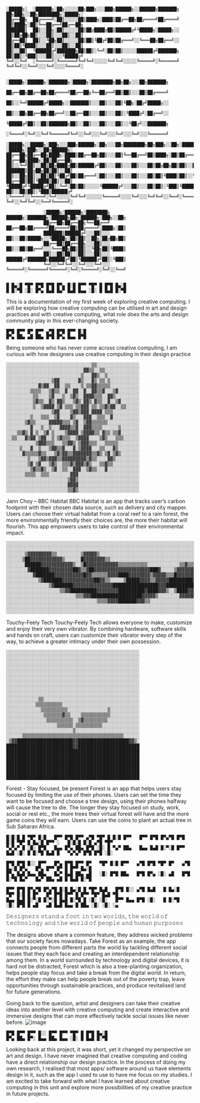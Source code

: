     ░█████╗░  ░██████╗░██╗░░░░░██╗███╗░░░███╗██████╗░░██████╗███████╗  ██╗███╗░░██╗████████╗░█████╗░
    ██╔══██╗  ██╔════╝░██║░░░░░██║████╗░████║██╔══██╗██╔════╝██╔════╝  ██║████╗░██║╚══██╔══╝██╔══██╗
    ███████║  ██║░░██╗░██║░░░░░██║██╔████╔██║██████╔╝╚█████╗░█████╗░░  ██║██╔██╗██║░░░██║░░░██║░░██║
    ██╔══██║  ██║░░╚██╗██║░░░░░██║██║╚██╔╝██║██╔═══╝░░╚═══██╗██╔══╝░░  ██║██║╚████║░░░██║░░░██║░░██║
    ██║░░██║  ╚██████╔╝███████╗██║██║░╚═╝░██║██║░░░░░██████╔╝███████╗  ██║██║░╚███║░░░██║░░░╚█████╔╝
    ╚═╝░░╚═╝  ░╚═════╝░╚══════╝╚═╝╚═╝░░░░░╚═╝╚═╝░░░░░╚═════╝░╚══════╝  ╚═╝╚═╝░░╚══╝░░░╚═╝░░░░╚════╝░

                     ░█████╗░██████╗░███████╗░█████╗░████████╗██╗██╗░░░██╗███████╗
                     ██╔══██╗██╔══██╗██╔════╝██╔══██╗╚══██╔══╝██║██║░░░██║██╔════╝
                     ██║░░╚═╝██████╔╝█████╗░░███████║░░░██║░░░██║╚██╗░██╔╝█████╗░░
                     ██║░░██╗██╔══██╗██╔══╝░░██╔══██║░░░██║░░░██║░╚████╔╝░██╔══╝░░
                     ╚█████╔╝██║░░██║███████╗██║░░██║░░░██║░░░██║░░╚██╔╝░░███████╗
                     ░╚════╝░╚═╝░░╚═╝╚══════╝╚═╝░░╚═╝░░░╚═╝░░░╚═╝░░░╚═╝░░░╚══════╝

    ░█████╗░░█████╗░███╗░░░███╗██████╗░██╗░░░██╗████████╗██╗███╗░░██╗░██████╗░  ░█████╗░███╗░░██╗██████╗░
    ██╔══██╗██╔══██╗████╗░████║██╔══██╗██║░░░██║╚══██╔══╝██║████╗░██║██╔════╝░  ██╔══██╗████╗░██║██╔══██╗
    ██║░░╚═╝██║░░██║██╔████╔██║██████╔╝██║░░░██║░░░██║░░░██║██╔██╗██║██║░░██╗░  ███████║██╔██╗██║██║░░██║
    ██║░░██╗██║░░██║██║╚██╔╝██║██╔═══╝░██║░░░██║░░░██║░░░██║██║╚████║██║░░╚██╗  ██╔══██║██║╚████║██║░░██║
    ╚█████╔╝╚█████╔╝██║░╚═╝░██║██║░░░░░╚██████╔╝░░░██║░░░██║██║░╚███║╚██████╔╝  ██║░░██║██║░╚███║██████╔╝
    ░╚════╝░░╚════╝░╚═╝░░░░░╚═╝╚═╝░░░░░░╚═════╝░░░░╚═╝░░░╚═╝╚═╝░░╚══╝░╚═════╝░  ╚═╝░░╚═╝╚═╝░░╚══╝╚═════╝░

                  ░█████╗░██████╗░████████╗    ██████╗░███████╗░██████╗██╗░██████╗░███╗░░██╗
                  ██╔══██╗██╔══██╗╚══██╔══╝    ██╔══██╗██╔════╝██╔════╝██║██╔════╝░████╗░██║
                  ███████║██████╔╝░░░██║░░░    ██║░░██║█████╗░░╚█████╗░██║██║░░██╗░██╔██╗██║
                  ██╔══██║██╔══██╗░░░██║░░░    ██║░░██║██╔══╝░░░╚═══██╗██║██║░░╚██╗██║╚████║
                  ██║░░██║██║░░██║░░░██║░░░    ██████╔╝███████╗██████╔╝██║╚██████╔╝██║░╚███║
                  ╚═╝░░╚═╝╚═╝░░╚═╝░░░╚═╝░░░    ╚═════╝░╚══════╝╚═════╝░╚═╝░╚═════╝░╚═╝░░╚══╝
                  
 
    █ █▄░█ ▀█▀ █▀█ █▀█ █▀▄ █░█ █▀▀ ▀█▀ █ █▀█ █▄░█
    █ █░▀█ ░█░ █▀▄ █▄█ █▄▀ █▄█ █▄▄ ░█░ █ █▄█ █░▀█                 

   This is a documentation of my first week of exploring creative computing. I will be exploring how creative computing can be utilised in art and design practices     and with creative computing, what role does the arts and design community play in this ever-changing society. 


    █▀█ █▀▀ █▀ █▀▀ ▄▀█ █▀█ █▀▀ █░█
    █▀▄ ██▄ ▄█ ██▄ █▀█ █▀▄ █▄▄ █▀█
    
   Being someone who has never come across creative computing, I am curious with how designers use creative computing in their design practice
    
    ░░░░░░░░░░░░░░░░░░░░░░░░░░░░░░░░▒▒░░░░░░░░░░░░░░░░
    ░░░░░░░░░░░░░░░░░░░░░░░░░░░░░▓▓▒▒░░▒▒░░░░░░░░░░░░░
    ░░░░░░░░░░░░░░░░░░░░░░░░░░░░▒░░░▓▓▒░░▒░░░░░░░░░░░░
    ░░░░░░░░░░░░░░░░░▒▓▓░░░░░░░▓▒░░░▓▒░▒▒░▒░░░░░░░░░░░
    ░░░░░░░░░░░░▓▒▓▓░░▓▓░░▒▒░░░░▒░▒▒▓▓▒▒▒▒▒░░░░░░░░░░░
    ░░░░░░░░░▒▒▒▒░░░▒▓▒▒░░▓░░▓▓░░▓░░▓▓▒▒▓░░░▒▓░░░░░░░░
    ░░░░░░░░░░▒▒░░░░▒▓░░░▒░░▒▓▒░░▓▓▓▓▒▒▒░░▓▓▒░░░░░░░░░
    ░░░░░░░░░░▒▓▒▒░░▓▒░▓▓▒░░░▒▓▒░▓▓▒░▓▒▒░░▓░░▒▓░░░░░░░
    ░░░░░░░░░░▒░░▒▓▓▓▓░▒▓░▒▒▒░▒▒▓▓▓░▒▒░▒▒▓▒▓▓░░▒▒░░░░░
    ░░░░░░░░░░░░░░░░░▒▓▓░░░░▒▓▓▒▓▓▓░▓▓▓▓░▒▒▒░░░░░░░░░░
    ░░░░░░░░░▒░░░▒▒▒░░▒▓░░░░▓▒░░░▓▓▓░░▒▒▒░░▓░░░░░░░░░░
    ░░░░░░░▒▓▒▒░░░░░▓▓▓▓▓▒▒▒░▒▓░░▒▓▓▒▒▒▒▒▒░░░░░░░░░░░░
    ░░░░░░░░░▓░░░▒░░▒░░░▓▓▓▓▒▒▓░░▓▓▓▒▒▒▒░░░░░░▒░░░░░░░
    ░░░░▒▒▓▒░▓░▒░░▒▓░▒░░░░▒▓▓▓▓░▒▓▓▓▓▒▒░▓▒▒░▒▒▓░░░░░░░
    ░░▒▒░░░▓▒▓▓░▒▓▓░░▒░▒▓▒▒▒░░▒▓▓▓▓░░░░▒▓▒░░░▒▒▒░░░░░░
    ░░░░░░░░░░░▒▓▓▓▒▒▒░░░▒▒▓▓▒░▒▓▓▓▒▒▒░░░▒▒▒▒▒░░░░░░░░
    ░░░░░▒░░░▓░░▒░░░▒▓▓▒▒▓░░░▓░▒▓▓▓▓░░░▒▒░░░▓▒░░░░░░░░
    ░░░░░░▓▒▒▒▒▒▓▒▒░░░▒▓▒▓▓▒▒▓▓▓▓▓▓▓▒▒▓▒░▒▓░▒▓▒░░░░░░░
    ░░░░░░░░▒░░░▒▓▓▒▓▓▓▒▒▓▓▓▓▓▓▓▓▓▒▓▒▒░░░░▓▓▒░░░░░░░░░
    ░░░░░░░░▒▓░▒▓░░░▒▓▒░░▒▒▒▓▒▓▓▓▒▓▒░░░▒▒▓▒▒░░░░░░░░░░
    ░░░░░░░░░▒▓▒▒▓▒░░▒▓░░▒▒░░▓▓▓░░▒▓▒▒░░░▓░░░░░░░░░░░░
    ░░░░░░░▒▒▒▒░░▒▒▒░░░░░░░░▓▓▓░░░░░░░░░░░░░░░░░░░░░░░
    ░░░░░░░░░░░░░░░░░░░░░░░▒▓▓▒░░░░░░░░░░░░░░░░░░░░░░░
    ░░░░░░░░░░░░░░░░░░░░░░░▓▓▓▓░░░░░░░░░░░░░░░░░░░░░░░
    ░░░░░░░░░░░░░░░░░░░░░░░▒▒▓▒░░░░░░░░░░░░░░░░░░░░░░░
 
   Jann Choy – BBC Habitat
   BBC Habitat is an app that tracks user’s carbon footprint with their chosen data source, such as delivery and city mapper. Users can choose their virtual habitat from a coral reef to a rain forest, the more environmentally friendly their choices are, the more their habitat will flourish.  This app empowers users to take control of their environmental impact. 


    ░░░░░░░░░░░░░░░░░░░░░░░░░░░░░░░░░░░░░░░░░░░░░░░░░░░░░░░░░░░░░░░░░░░░░░░░░░░░░░░░░░░░░░░░░░
    ░░░░░░░░░░░░░░░░░░░░░░░░░░░░░░░░░░░░░░░░░░░░░░░░░░░░░░░░░░░░░░░░░░░░░░░░░░░░░░░░░░░░░░░░░░
    ░░░░░░░▒▓▓▓▓▓▓▓▓▓▒▒░░░░░░░░░▒▓▓▓▓▓▒░░░░░░░░░░░░░░░░░░░░░░░░░░░░░░░░░░░░░░░░░░░░░░░░░░░░░░░
    ░░░░░░▒██▓▓▓▓▓▓▓▓▓▓▓▓▒░░░░░░█▓▓▓▓▓▓▓▓▒▒░░░░░░░░░░░░░░░░░░░░░░░░░░░░░░░░░░░░░░░░░░░░░░░░░░░
    ░░░░░░░██████▓▓▓▓▓▓▓▓▓▓▓▓▒░░▒█▓▓▓▓▓▓▓▓▓▓▓▓▒▒▒▒▒▒▒▒▒▒▒░░░░░░░░░░░░▒▒▓▒▒▒▒▒▒░░░░░░░░░░░░░░░░
    ░░░░░░░░▓███████▓▓▓▓▓▓▓▓▓██▓▒▒▓██▓▓▓▓▓▓▓▓▓▓▓▓▓▓▓▓▓▓▓▓▓███▓░░░░░▒▓▓▓▓▓▓▓▓▓▓▓▓▓▓▒░░░░░░░░░░░
    ░░░░░░░░░░▓███████▓▓▓▓▓▓▓▓▓▓▓█▓▓▒▒▒▒▒▒▓▓▓▓████▓▓▓▓▓▓▓▓▒▓▓▓▓▓▒▒▒█▓▓▓▓▓▓▓▓▓▓▓▓▓▓▓█▓░░░░░░░░░
    ░░░░░░░░░░░░▒▓███████▓▓▓▓▓▓▓▓▓▓▓▓██▓▓▒▒░░░░░▒█████▓▓▓▓▒▒▓▓▓▓▓█████████▓▓▓▓▓▓▓████▒░░░░░░░░
    ░░░░░░░░░░░░░░░░▒▓███████▓▓▓▓▓▓▓▓▓▓▓▓▓▓▓█████████████████▓▓▓█████████████▓▓█████▒░░░░░░░░░
    ░░░░░░░░░░░░░░░░░░░░▒▒▓▓██████████▓▓▓▓▓▓▓▓██████████▓████▓▓▓▒░░▒████▓▓▓▓▓▓▓▓▓▓▒░░░░░░░░░░░
    ░░░░░░░░░░░░░░░░░░░░░░░░░░▒▒▒▓▓▓███████████████████▓▓▓▓▓▒░░░░░░░░▓▓▓▓▓▓▓▒▒▒░░░░░░░░░░░░░░░
    ░░░░░░░░░░░░░░░░░░░░░░░░░░░░░░░░░░▒▒▒▒▓▓▓▓███████▓▓▓▒▒░░░░░░░░░░░░░░░░░░░░░░░░░░░░░░░░░░░░
    ░░░░░░░░░░░░░░░░░░░░░░░░░░░░░░░░░░░░░░░░░░░░░░░░░░░░░░░░░░░░░░░░░░░░░░░░░░░░░░░░░░░░░░░░░░
    ░░░░░░░░░░░░░░░░░░░░░░░░░░░░░░░░░░░░░░░░░░░░░░░░░░░░░░░░░░░░░░░░░░░░░░░░░░░░░░░░░░░░░░░░░░

   Touchy-Feely Tech
   Touchy-Feely Tech allows everyone to make, customize and enjoy their very own vibrator. By combining hardware, software skills and hands on craft, users can customize their vibrator every step of the way, to achieve a greater intimacy under their own possession.
    
    ░░░░░░░░░░░░░░░░░░░░░░░░░░░░░░░░░░░░░░░░░░░░░░░░░░
    ░░░░░░░░░░░░░░░░░░░░░░░░░░░░░░░░░░░░░░░░░░░░░░░░░░
    ░░░░░░░░░░░░░░░░░░░░░░░░░░░░░░░░░░░░░░░░░░░░░░░░░░
    ░░░░░░░░░░░░░░░░░░░░░░░░░░░░░░░░░░░░░░░░░░░░░░░░░░
    ░░░░░░░░░░░░░░░░░░░░░░░░░░░░░░░░░░░░░░░░░░░░░░░░░░
    ░░░░░░░░░░░░░░░░░░░░░░░░░░░░░░░░░░░░░░░░░░░░░░░░░░
    ░░░░░░░░░░░░░░░░░░░░░░░░░░░░░░░░░░░░░░░░░░░░░░░░░░
    ░░░░░░░░░░░░░░░░░░░░░░░░░░░░░░░░░░░░░░░░░░░░░░░░░░
    ░░░░░░░░░░░░░░░░░░░░░░░░░░░░░░░░░░░░░░░░░░░░░░░░░░
    ░░░░░░░░░░░░▒▒░░░░░░░░░░░░░░░░░░░░░░░░░░░░░░░░░░░░
    ░░░░░░░░░░░▒▒▒▒▒▒▒▒▒▒░░░░░░░░░░░░░░░░░░░░░░░░░░░░░
    ░░░░░░░░░░░░░▒▒▒▒▒▒▒▒▒▒░░░░░░░░░░░░░░░▒░░░░░░░░░░░
    ░░░░░░░░░░░░░░▒▒▒▒▒▒▒▓▒▒░░░░▒▒▒▒▒▒▒▒▒▒▒░░░░░░░░░░░
    ░░░░░░░░░░░░░░░▒▒▒▒▒▒▒▒▒▒░░▒▓▒▒▒▒▒▒▒▒▒░░░░░░░░░░░░
    ░░░░░░░░░░░░░░░░░░░▒▒▒▒▒▒░▒▒▒▒▒▒▒▒▒▒░░░░░░░░░░░░░░
    ░░░░░░░░░░░░░░░░░░░░░░░░░▒░░░░░░░░░░░░░░░░░░░░░░░░
    ░░░░░░▒▒▒▒▒▒▒▒▒▒▒▒▒▒▒▒▒▒▒▒▒▒▒▒▒▒▒▒▒▒▒▒▒▒▒▒▒▒░░░░░░
    ░▒▓▓█████████████████████▓▓███████████████████▓▓▒░
    █████████████████████████▓▓███████████████████████
    ██████████████████████████████████████████████████
    ██████████████████████████████████████████████████
    ██████████████████████████████████████████████████
    ██████████████████████████████████████████████████
    ██████████████████████████████████████████████████
    ██████████████████████████████████████████████████

   Forest - Stay focused, be present
   Forest is an app that helps users stay focused by limiting the use of their phones. Users can set the time they want to be focused and choose a tree design, using their phones halfway will cause the tree to die. The longer they stay focused on study, work, social or rest etc., the more trees their virtual forest will have and the more game coins they will earn. Users can use the coins to plant an actual tree in Sub Saharan Africa.


    █░█░█ █ ▀█▀ █░█   █▀▀ █▀█ █▀▀ ▄▀█ ▀█▀ █ █░█ █▀▀   █▀▀ █▀█ █▀▄▀█ █▀█ █░█ ▀█▀ █ █▄░█ █▀▀ ░   █░█░█ █░█ ▄▀█ ▀█▀
    ▀▄▀▄▀ █ ░█░ █▀█   █▄▄ █▀▄ ██▄ █▀█ ░█░ █ ▀▄▀ ██▄   █▄▄ █▄█ █░▀░█ █▀▀ █▄█ ░█░ █ █░▀█ █▄█ █   ▀▄▀▄▀ █▀█ █▀█ ░█░

    █▀█ █▀█ █░░ █▀▀   █▀▄ █▀█ █▀▀ █▀   ▀█▀ █░█ █▀▀   ▄▀█ █▀█ ▀█▀ █▀   ▄▀█ █▄░█ █▀▄   █▀▄ █▀▀ █▀ █ █▀▀ █▄░█
    █▀▄ █▄█ █▄▄ ██▄   █▄▀ █▄█ ██▄ ▄█   ░█░ █▀█ ██▄   █▀█ █▀▄ ░█░ ▄█   █▀█ █░▀█ █▄▀   █▄▀ ██▄ ▄█ █ █▄█ █░▀█

    █▀▀ █▀█ █▀▄▀█ █▀▄▀█ █░█ █▄░█ █ ▀█▀ █▄█   █▀█ █░░ ▄▀█ █▄█   █ █▄░█   ▀█▀ █░█ █ █▀   █▀ █▀█ █▀▀ █ █▀▀ ▀█▀ █▄█ ▀█
    █▄▄ █▄█ █░▀░█ █░▀░█ █▄█ █░▀█ █ ░█░ ░█░   █▀▀ █▄▄ █▀█ ░█░   █ █░▀█   ░█░ █▀█ █ ▄█   ▄█ █▄█ █▄▄ █ ██▄ ░█░ ░█░ ░▄
    
  𝙳𝚎𝚜𝚒𝚐𝚗𝚎𝚛𝚜 𝚜𝚝𝚊𝚗𝚍 𝚊 𝚏𝚘𝚘𝚝 𝚒𝚗 𝚝𝚠𝚘 𝚠𝚘𝚛𝚕𝚍𝚜, 𝚝𝚑𝚎 𝚠𝚘𝚛𝚕𝚍 𝚘𝚏 𝚝𝚎𝚌𝚑𝚗𝚘𝚕𝚘𝚐𝚢 𝚊𝚗𝚍 𝚝𝚑𝚎 𝚠𝚘𝚛𝚕𝚍 𝚘𝚏 𝚙𝚎𝚘𝚙𝚕𝚎 𝚊𝚗𝚍 𝚑𝚞𝚖𝚊𝚗 𝚙𝚞𝚛𝚙𝚘𝚜𝚎𝚜
   
   The designs above share a common feature, they address wicked problems that our society faces nowadays. Take Forest as an example, the app connects people from different parts the world by tackling different social issues that they each face and creating an interdependent relationship among them. In a world surrounded by technology and digital devices, it is hard not be distracted, Forest which is also a tree-planting organization, helps people stay focus and take a break from the digital world. In return, the effort they make can help people break out of the poverty trap, leave opportunities through sustainable practices, and produce revitalised land for future generations. 
    
   Going back to the question, artist and designers can take their creative ideas into another level with creative computing and create interactive and immersive designs that can more effectively tackle social issues like never before. ![image](https://user-images.githubusercontent.com/93592348/140444904-55e6610e-9a95-41c7-ab2c-1a0c290872eb.png)


    █▀█ █▀▀ █▀▀ █░░ █▀▀ █▀▀ ▀█▀ █ █▀█ █▄░█
    █▀▄ ██▄ █▀░ █▄▄ ██▄ █▄▄ ░█░ █ █▄█ █░▀█
    
   Looking back at this project, it was short, yet it changed my perspective on art and design. I have never imagined that creative computing and coding have a direct relationship our design practice. In the process of doing my own research, I realised that most apps/ software around us have elements design in it, such as the app I used to use to have me focus on my studies. I am excited to take forward with what I have learned about creative computing in this unit and explore more possibilities of my creative practice in future projects.
